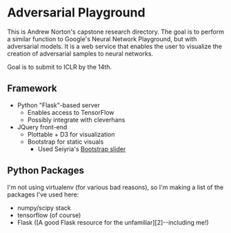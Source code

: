 Adversarial Playground
======================

This is Andrew Norton's capstone research directory.  The goal is to perform a similar function to Google's Neural Network Playground, but with adversarial models.  It is a web service that enables the user to visualize the creation of adversarial samples to neural networks.

Goal is to submit to ICLR by the 14th.

Framework
---------
  - Python "Flask"-based server
    - Enables access to TensorFlow
    - Possibly integrate with cleverhans
  - JQuery front-end 
    - Plottable + D3 for visualization
    - Bootstrap for static visuals
      - Used Seiyria's [Bootstrap slider][1]
    
    
Python Packages
---------------

I'm not using virtualenv (for various bad reasons), so I'm making a list of the packages I've used here:
  - numpy/scipy stack
  - tensorflow (of course)
  - Flask ([A good Flask resource for the unfamiliar][2]--including me!)
  
[1]: https://github.com/seiyria/bootstrap-slider/